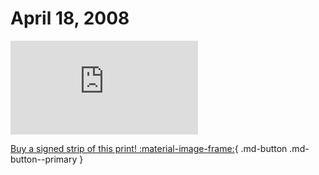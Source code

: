 # April 18, 2008

![](https://www.achewood.com/comic.php?date=04182008)

[Buy a signed strip of this print! :material-image-frame:](https://achewood-holiday-pop-up.myshopify.com/products/strip#04182008){ .md-button .md-button--primary }
